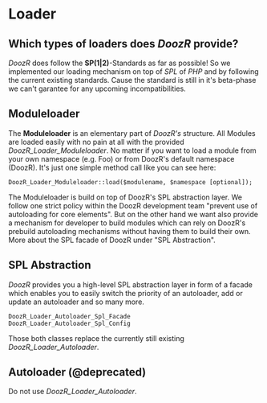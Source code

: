# Loader
## Which types of loaders does *DoozR* provide?
*DoozR* does follow the **SP(1|2)**-Standards as far as possible! So we implemented our loading mechanism on top of *SPL* of *PHP* and by following the current existing standards. Cause the standard is still in it's beta-phase we can't garantee for any upcoming incompatibilities.


## Moduleloader
The **Moduleloader** is an elementary part of *DoozR's* structure. All Modules are loaded easily with no pain at all with the provided *DoozR\_Loader\_Moduleloader*. No matter if you want to load a module from your own namespace (e.g. Foo) or from DoozR's default namespace (DoozR). It's just one simple method call like you can see here:

    DoozR_Loader_Moduleloader::load($modulename, $namespace [optional]);
  
The Moduleloader is build on top of DoozR's SPL abstraction layer. We follow one strict policy within the DoozR development team "prevent use of autoloading for core elements". But on the other hand we want also provide a mechanism for developer to build modules which can rely on DoozR's prebuild autoloading mechanisms without having them to build their own. More about the SPL facade of DoozR under "SPL Abstraction".

## SPL Abstraction
*DoozR* provides you a high-level SPL abstraction layer in form of a facade which enables you to easily switch the priority of an autoloader, add or update an autoloader and so many more.

    DoozR_Loader_Autoloader_Spl_Facade
    DoozR_Loader_Autoloader_Spl_Config
    
Those both classes replace the currently still existing *DoozR\_Loader\_Autoloader*.

## Autoloader (@deprecated)
Do not use *DoozR\_Loader\_Autoloader*.